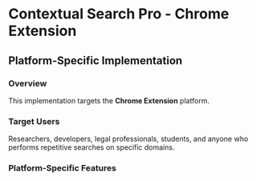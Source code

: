 # Contextual Search Pro - Chrome Extension

## Platform-Specific Implementation

### Overview
This implementation targets the **Chrome Extension** platform.

### Target Users
Researchers, developers, legal professionals, students, and anyone who performs repetitive searches on specific domains.

### Platform-Specific Features
